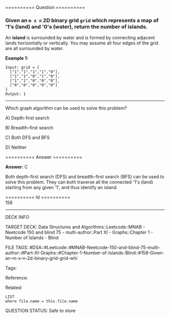 ========== Question ==========  

### Given an `m x n` 2D binary grid `grid` which represents a map of '1's (land) and '0's (water), return the number of islands.

An **island** is surrounded by water and is formed by connecting adjacent lands horizontally or vertically. You may assume all four edges of the grid are all surrounded by water.

**Example 1:**

```
Input: grid = [
  ["1","1","1","1","0"],
  ["1","1","0","1","0"],
  ["1","1","0","0","0"],
  ["0","0","0","0","0"]
]
Output: 1
```

---

Which graph algorithm can be used to solve this problem?

A) Depth-first search

B) Breadth-first search

C) Both DFS and BFS

D) Neither  

========== Answer ==========  

**Answer**: C

Both depth-first search (DFS) and breadth-first search (BFS) can be used to solve this problem. They can both traverse all the connected '1's (land) starting from any given '1', and thus identify an island.

========== Id ==========  
158

---

DECK INFO

TARGET DECK: Data Structures and Algorithms::Leetcode::MNAB - Neetcode 150 and blind 75 - multi-author::Part XI - Graphs::Chapter 1 - Number of Islands - Blind

FILE TAGS: #DSA::#Leetcode::#MNAB-Neetcode-150-and-blind-75-multi-author::#Part-XI-Graphs::#Chapter-1-Number-of-Islands-Blind::#158-Given-an-m-x-n-2d-binary-grid-grid-whi

Tags:

Reference:

Related:

```dataview
LIST
where file.name = this.file.name
```
QUESTION STATUS: Safe to store

